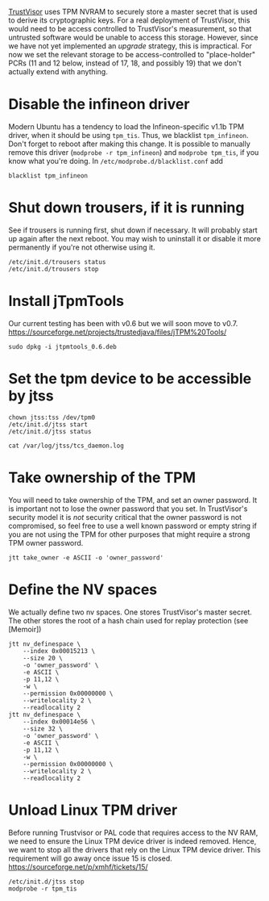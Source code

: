 [TrustVisor](..) uses TPM NVRAM to securely store a master secret that is
used to derive its cryptographic keys. For a real deployment of
TrustVisor, this would need to be access controlled to TrustVisor's
measurement, so that untrusted software would be unable to access this
storage. However, since we have not yet implemented an *upgrade*
strategy, this is impractical. For now we set the relevant storage to
be access-controlled to "place-holder" PCRs (11 and 12 below, instead
of 17, 18, and possibly 19) that we don't actually extend with
anything.

Disable the infineon driver
===========================

Modern Ubuntu has a tendency to load the Infineon-specific v1.1b TPM
driver, when it should be using `tpm_tis`.  Thus, we blacklist
`tpm_infineon`.  Don't forget to reboot after making this change.  It
is possible to manually remove this driver (`modprobe -r
tpm_infineon`) and `modprobe tpm_tis`, if you know what you're
doing. In `/etc/modprobe.d/blacklist.conf` add

    blacklist tpm_infineon

Shut down trousers, if it is running
====================================

See if trousers is running first, shut down if necessary.  It will
probably start up again after the next reboot.  You may wish to
uninstall it or disable it more permanently if you're not otherwise
using it.

    /etc/init.d/trousers status
    /etc/init.d/trousers stop

Install jTpmTools
=================

Our current testing has been with v0.6 but we will soon move to
v0.7. <https://sourceforge.net/projects/trustedjava/files/jTPM%20Tools/>

    sudo dpkg -i jtpmtools_0.6.deb

Set the tpm device to be accessible by jtss
===========================================

    chown jtss:tss /dev/tpm0
    /etc/init.d/jtss start
    /etc/init.d/jtss status
 
    cat /var/log/jtss/tcs_daemon.log

Take ownership of the TPM
=========================

You will need to take ownership of the TPM, and set an owner
password. It is important not to lose the owner password that you
set. In TrustVisor's security model it is *not* security critical that
the owner password is not compromised, so feel free to use a well
known password or empty string if you are not using the TPM for other
purposes that might require a strong TPM owner password.

    jtt take_owner -e ASCII -o 'owner_password'

Define the NV spaces
====================

We actually define two nv spaces. One stores TrustVisor's master
secret. The other stores the root of a hash chain used for replay
protection (see [Memoir])

    jtt nv_definespace \
        --index 0x00015213 \
        --size 20 \
        -o 'owner_password' \
        -e ASCII \
        -p 11,12 \
        -w \
        --permission 0x00000000 \
        --writelocality 2 \
        --readlocality 2
    jtt nv_definespace \
        --index 0x00014e56 \
        --size 32 \
        -o 'owner_password' \
        -e ASCII \
        -p 11,12 \
        -w \
        --permission 0x00000000 \
        --writelocality 2 \
        --readlocality 2

Unload Linux TPM driver
=======================

Before running Trustvisor or PAL code that requires access to the NV
RAM, we need to ensure the Linux TPM device driver is indeed
removed. Hence, we want to stop all the drivers that rely on the Linux
TPM device driver.  This requirement will go away once issue 15 is
closed. <https://sourceforge.net/p/xmhf/tickets/15/>
 
    /etc/init.d/jtss stop
    modprobe -r tpm_tis